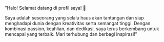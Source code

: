 "Halo! Selamat datang di profil saya! 🚀

Saya adalah seseorang yang selalu haus akan tantangan dan siap menghadapi dunia dengan kreativitas serta semangat tinggi.
Dengan kombinasi passion, keahlian, dan dedikasi, saya terus berkembang untuk mencapai yang terbaik. 
Mari terhubung dan berbagi inspirasi!"
